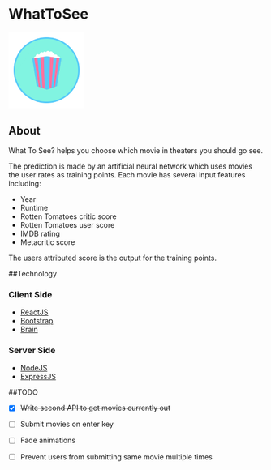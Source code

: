 # WhatToSee

<img src="public/images/logo.png" height="150"/>

## About

What To See? helps you choose which movie in theaters you should go see. 

The prediction is made by an artificial neural network which uses movies the user rates as training points. Each movie has several input features including: 

* Year
* Runtime
* Rotten Tomatoes critic score
* Rotten Tomatoes user score
* IMDB rating
* Metacritic score

The users attributed score is the output for the training points. 

##Technology

### Client Side

* [ReactJS](https://facebook.github.io/react/)
* [Bootstrap](http://getbootstrap.com/)
* [Brain](https://github.com/harthur/brain)

### Server Side

* [NodeJS](https://nodejs.org/en/)
* [ExpressJS](http://expressjs.com/)

##TODO 

- [X] ~~Write second API to get movies currently out~~
- [ ] Submit movies on enter key 
- [ ] Fade animations
- [ ] Prevent users from submitting same movie multiple times

